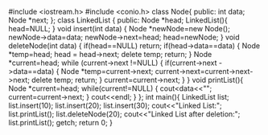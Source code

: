 #include <iostream.h> #include <conio.h> class Node{ public: int data; Node *next; }; class LinkedList { public: Node *head; LinkedList(){ head=NULL; } void insert(int data) { Node *newNode=new Node(); newNode->data=data; newNode->next=head; head=newNode; } void deleteNode(int data) { if(head==NULL) return; if(head->data==data) { Node *temp=head; head = head->next; delete temp; return; } Node *current=head; while (current->next !=NULL) { if(current->next ->data==data) { Node *temp=current->next; current->next=current->next->next; delete temp; return; } current=current->next; } } void printList(){ Node *current=head; while(current!=NULL) { cout<<current->data<<""; current=current->next; } cout<<endl; } }; int main(){ LinkedList list; list.insert(10); list.insert(20); list.insert(30); cout<<"Linked List:"; list.printList(); list.deleteNode(20); cout<<"Linked List after deletion:"; list.printList(); getch; return 0; } 
